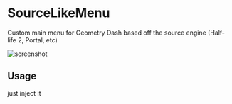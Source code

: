 # SourceLikeMenu

Custom main menu for Geometry Dash based off the source engine (Half-life 2, Portal, etc)

![screenshot](https://i.imgur.com/v38uh0t.png)

## Usage

just inject it